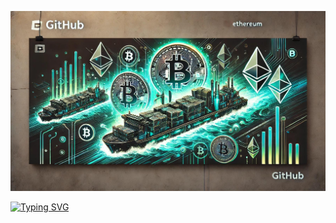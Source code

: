 <p align="center">
 <img src="https://github.com/BargeCrypto/Barge/blob/main/images/banner.jpg" alt="Banner">
</p>

<a href="https://git.io/typing-svg"><img src="https://readme-typing-svg.demolab.com?font=Fira+Code&size=30&pause=1000&color=8B00FF&background=D63CFF00&center=true&width=435&lines=Welcome+to+CryptoBarge+Community!" alt="Typing SVG" /></a>
